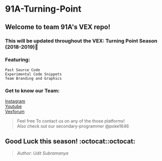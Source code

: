 # 91A-Turning-Point
## Welcome to team 91A's VEX repo!
### This will be updated throughout the VEX: Turning Point Season (2018-2019):round_pushpin:

### Featuring:
```
Past Source Code
Experimental Code Snippets
Team Branding and Graphics
```
### Get to know our Team:
[Instagram](https://www.instagram.com/91archangel/)\
[Youtube](https://www.youtube.com/watch?v=P2EfvA1IX8M)\
[Vexforum](https://www.vexforum.com/index.php/member/2485-colossus)
>Feel free To contact us on any of the those platforms!\
>Also check out our secondary-programmer @poke1646

## Good Luck this season! :octocat::octocat:
> _Author: Udit Subramanya_ 
